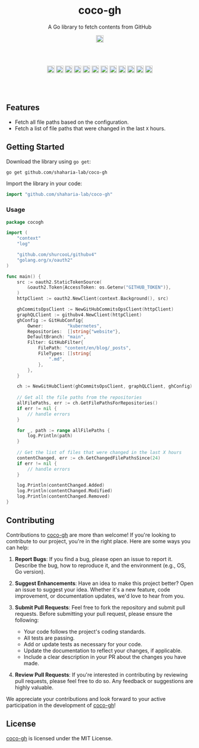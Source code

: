 <h1 align="center">coco-gh</h1>
<p align="center">A Go library to fetch contents from GitHub</p>

<p align="center">
  <a href="https://pkg.go.dev/github.com/shaharia-lab/coco-gh"><img src="https://pkg.go.dev/badge/github.com/shaharia-lab/coco-gh.svg" height="20"/></a>
</p><br/><br/>

<p align="center">
  <a href="https://github.com/shaharia-lab/coco-gh/actions/workflows/CI.yaml"><img src="https://github.com/shaharia-lab/coco-gh/actions/workflows/CI.yaml/badge.svg" height="20"/></a>
  <a href="https://codecov.io/gh/shaharia-lab/coco-gh"><img src="https://codecov.io/gh/shaharia-lab/coco-gh/branch/master/graph/badge.svg?token=NKTKQ45HDN" height="20"/></a>
  <a href="https://sonarcloud.io/summary/new_code?id=shaharia-lab_coco-gh"><img src="https://sonarcloud.io/api/project_badges/measure?project=shaharia-lab_coco-gh&metric=reliability_rating" height="20"/></a>
  <a href="https://sonarcloud.io/summary/new_code?id=shaharia-lab_coco-gh"><img src="https://sonarcloud.io/api/project_badges/measure?project=shaharia-lab_coco-gh&metric=vulnerabilities" height="20"/></a>
  <a href="https://sonarcloud.io/summary/new_code?id=shaharia-lab_coco-gh"><img src="https://sonarcloud.io/api/project_badges/measure?project=shaharia-lab_coco-gh&metric=security_rating" height="20"/></a>
  <a href="https://sonarcloud.io/summary/new_code?id=shaharia-lab_coco-gh"><img src="https://sonarcloud.io/api/project_badges/measure?project=shaharia-lab_coco-gh&metric=sqale_rating" height="20"/></a>
  <a href="https://sonarcloud.io/summary/new_code?id=shaharia-lab_coco-gh"><img src="https://sonarcloud.io/api/project_badges/measure?project=shaharia-lab_coco-gh&metric=code_smells" height="20"/></a>
  <a href="https://sonarcloud.io/summary/new_code?id=shaharia-lab_coco-gh"><img src="https://sonarcloud.io/api/project_badges/measure?project=shaharia-lab_coco-gh&metric=ncloc" height="20"/></a>
  <a href="https://sonarcloud.io/summary/new_code?id=shaharia-lab_coco-gh"><img src="https://sonarcloud.io/api/project_badges/measure?project=shaharia-lab_coco-gh&metric=alert_status" height="20"/></a>
  <a href="https://sonarcloud.io/summary/new_code?id=shaharia-lab_coco-gh"><img src="https://sonarcloud.io/api/project_badges/measure?project=shaharia-lab_coco-gh&metric=duplicated_lines_density" height="20"/></a>
  <a href="https://sonarcloud.io/summary/new_code?id=shaharia-lab_coco-gh"><img src="https://sonarcloud.io/api/project_badges/measure?project=shaharia-lab_coco-gh&metric=bugs" height="20"/></a>
  <a href="https://sonarcloud.io/summary/new_code?id=shaharia-lab_coco-gh"><img src="https://sonarcloud.io/api/project_badges/measure?project=shaharia-lab_coco-gh&metric=sqale_index" height="20"/></a>
</p><br/><br/>

## Features

- Fetch all file paths based on the configuration.
- Fetch a list of file paths that were changed in the last `X` hours.

## Getting Started

Download the library using `go get`:

```bash
go get github.com/shaharia-lab/coco-gh
```

Import the library in your code:

```go
import "github.com/shaharia-lab/coco-gh"
```

### Usage

```go
package cocogh

import (
	"context"
	"log"

	"github.com/shurcooL/githubv4"
	"golang.org/x/oauth2"
)

func main() {
	src := oauth2.StaticTokenSource(
		&oauth2.Token{AccessToken: os.Getenv("GITHUB_TOKEN")},
	)
	httpClient := oauth2.NewClient(context.Background(), src)

	ghCommitsOpsClient := NewGitHubCommitsOpsClient(httpClient)
	graphQLClient := githubv4.NewClient(httpClient)
	ghConfig := GitHubConfig{
		Owner:         "kubernetes",
		Repositories:  []string{"website"},
		DefaultBranch: "main",
		Filter: GitHubFilter{
			FilePath: "content/en/blog/_posts",
			FileTypes: []string{
				".md",
			},
		},
	}

	ch := NewGitHubClient(ghCommitsOpsClient, graphQLClient, ghConfig)
	
	// Get all the file paths from the repositories
	allFilePaths, err := ch.GetFilePathsForRepositories()
	if err != nil {
		// handle errors
	}

	for _, path := range allFilePaths {
		log.Println(path)
	}
	
	// Get the list of files that were changed in the last X hours
	contentChanged, err := ch.GetChangedFilePathsSince(24)
	if err != nil {
		// handle errors
	}

	log.Println(contentChanged.Added)
	log.Println(contentChanged.Modified)
	log.Println(contentChanged.Removed)
}
```

## Contributing

Contributions to [coco-gh](https://github.com/shaharia-lab/coco-gh) are more than welcome! If you're looking to contribute to our project, you're in the right place. Here are some ways you can help:

1. **Report Bugs**: If you find a bug, please open an issue to report it. Describe the bug, how to reproduce it, and the environment (e.g., OS, Go version).

2. **Suggest Enhancements**: Have an idea to make this project better? Open an issue to suggest your idea. Whether it's a new feature, code improvement, or documentation updates, we'd love to hear from you.

3. **Submit Pull Requests**: Feel free to fork the repository and submit pull requests. Before submitting your pull request, please ensure the following:
    - Your code follows the project's coding standards.
    - All tests are passing.
    - Add or update tests as necessary for your code.
    - Update the documentation to reflect your changes, if applicable.
    - Include a clear description in your PR about the changes you have made.

4. **Review Pull Requests**: If you're interested in contributing by reviewing pull requests, please feel free to do so. Any feedback or suggestions are highly valuable.

We appreciate your contributions and look forward to your active participation in the development of [coco-gh](https://github.com/shaharia-lab/coco-gh)!

## License
[coco-gh](https://github.com/shaharia-lab/coco-gh)  is licensed under the MIT License.